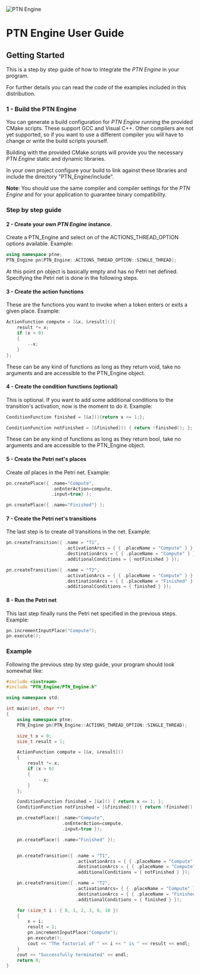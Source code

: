 ![PTN Engine](<../Logo/PTN%20Engine%20Logo.svg> "PTN Engine")

# PTN Engine User Guide

## Getting Started

This is a step by step guide of how to integrate the *PTN Engine* in your program.

For further details you can read the code of the examples included in this distribution.

### 1 - Build the PTN Engine

You can generate a build configuration for *PTN Engine* running the provided
CMake scripts. These support GCC and Visual C++. Other compilers are not yet supported, so if you want to use a different compiler you will have to change or write the build scripts yourself.

Building with the provided CMake scripts will provide you the necessary *PTN Engine* static and dynamic libraries.

In your own project configure your build to link against these libraries and include the directory "PTN_Engine/include".

**Note**: You should use the same compiler and compiler settings for the *PTN Engine* and for your application to guarantee binary compatibility.

### Step by step guide

#### 2 - Create your own *PTN Engine* instance.

Create a PTN_Engine and select on of the ACTIONS_THREAD_OPTION options available.
Example:

```cpp
using namespace ptne;
PTN_Engine pn(PTN_Engine::ACTIONS_THREAD_OPTION::SINGLE_THREAD);

```
At this point pn object is basically empty and has no Petri net defined. Specifying the Petri net is done in the following steps.

#### 3 - Create the action functions 

These are the functions you want to invoke when a token enters or exits a given place.
Example:
```cpp
ActionFunction compute = [&x, &result](){
	result *= x;
	if (x > 0)
	{
		--x;
	}
};
```

These can be any kind of functions as long as they return void, take no arguments and are accessible to the PTN_Engine object.

#### 4 - Create the condition functions (optional)

This is optional. If you want to add some additional conditions to the transition's activation, now is the moment to do it.
Example:
```cpp
ConditionFunction finished = [&x](){return x <= 1;};

ConditionFunction notFinished = [&finished]() { return !finished(); };
```
These can be any kind of functions as long as they return bool, take no arguments and are accessible to the PTN_Engine object.

#### 5 - Create the Petri net's places

Create *all* places in the Petri net.
Example:
```cpp
pn.createPlace({ .name="Compute",
                 .onEnterAction=compute,
                 .input=true} );

pn.createPlace({ .name="Finished"} );
```

#### 7 - Create the Petri net's transitions

The last step is to create *all* transitions in the net.
Example:
```cpp
pn.createTransition({ .name = "T1",
                      .activationArcs = { { .placeName = "Compute" } },
                      .destinationArcs = { { .placeName = "Compute" } },
                      .additionalConditions = { notFinished } });

pn.createTransition({ .name = "T2",
                      .activationArcs = { { .placeName = "Compute" } },
                      .destinationArcs = { { .placeName = "Finished" } },
                      .additionalConditions = { finished } });
```

#### 8 - Run the Petri net

This last step finally runs the Petri net specified in the previous steps.
Example:
```cpp
pn.incrementInputPlace("Compute");
pn.execute();
```

### Example

Following the previous step by step guide, your program should look somewhat like:
```cpp
#include <iostream>
#include "PTN_Engine/PTN_Engine.h"

using namespace std;

int main(int, char **)
{
    using namespace ptne;
    PTN_Engine pn(PTN_Engine::ACTIONS_THREAD_OPTION::SINGLE_THREAD);

    size_t x = 0;
    size_t result = 1;

    ActionFunction compute = [&x, &result]()
    {
    	result *= x;
    	if (x > 0)
    	{
    		--x;
    	}
    };

    ConditionFunction finished = [&x]() { return x <= 1; };
    ConditionFunction notFinished = [&finished]() { return !finished(); };

    pn.createPlace({ .name="Compute",
                     .onEnterAction=compute,
                     .input=true });

    pn.createPlace({ .name="Finished" });


    pn.createTransition({ .name = "T1",
                          .activationArcs = { { .placeName = "Compute" } },
                          .destinationArcs = { { .placeName = "Compute" } },
                          .additionalConditions = { notFinished } });

    pn.createTransition({ .name = "T2",
                          .activationArcs= { { .placeName = "Compute" } },
                          .destinationArcs = { { .placeName = "Finished" } },
                          .additionalConditions = { finished } });

    for (size_t i : { 0, 1, 2, 3, 6, 10 })
    {
    	x = i;
    	result = 1;
    	pn.incrementInputPlace("Compute");
    	pn.execute();
    	cout << "The factorial of " << i << " is " << result << endl;
    }
    cout << "Successfully terminated" << endl;
    return 0;
}
```
